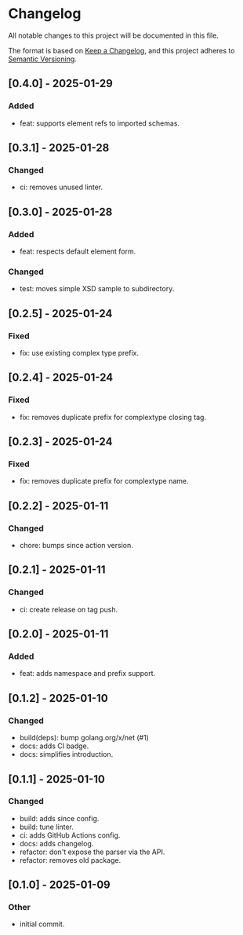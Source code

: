 # Changelog

All notable changes to this project will be documented in this file.

The format is based on [Keep a Changelog](https://keepachangelog.com/en/1.0.0/),
and this project adheres to [Semantic Versioning](https://semver.org/spec/v2.0.0.html).


## [0.4.0] - 2025-01-29
### Added
- feat: supports element refs to imported schemas.

## [0.3.1] - 2025-01-28
### Changed
- ci: removes unused linter.

## [0.3.0] - 2025-01-28
### Added
- feat: respects default element form.

### Changed
- test: moves simple XSD sample to subdirectory.

## [0.2.5] - 2025-01-24
### Fixed
- fix: use existing complex type prefix.

## [0.2.4] - 2025-01-24
### Fixed
- fix: removes duplicate prefix for complextype closing tag.

## [0.2.3] - 2025-01-24
### Fixed
- fix: removes duplicate prefix for complextype name.

## [0.2.2] - 2025-01-11
### Changed
- chore: bumps since action version.

## [0.2.1] - 2025-01-11
### Changed
- ci: create release on tag push.

## [0.2.0] - 2025-01-11
### Added
- feat: adds namespace and prefix support.

## [0.1.2] - 2025-01-10
### Changed
- build(deps): bump golang.org/x/net (#1)
- docs: adds CI badge.
- docs: simplifies introduction.

## [0.1.1] - 2025-01-10
### Changed
- build: adds since config.
- build: tune linter.
- ci: adds GitHub Actions config.
- docs: adds changelog.
- refactor: don't expose the parser via the API.
- refactor: removes old package.

## [0.1.0] - 2025-01-09
### Other
- initial commit.
